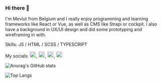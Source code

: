 ### Hi there 👋

I'm Mevlut from Belgium and I really enjoy programming and learning frameworks like React or Vue, as well as CMS like Strapi or cockpit. I also have a background in UX/UI design and did some prototyping and wireframing in with. 

Skills: JS / HTML / SCSS / TYPESCRIPT

My socials: 
[<img src='https://cdn.jsdelivr.net/npm/simple-icons@3.0.1/icons/twitter.svg' alt='twitter' height='20'>](https://twitter.com/Code_1s_Art),  [<img src='https://cdn.jsdelivr.net/npm/simple-icons@3.0.1/icons/codesandbox.svg' alt='codesandbox' height='20'>](https://codesandbox.io/u/dimitrykatana),
[<img src='https://cdn.jsdelivr.net/npm/simple-icons@3.0.1/icons/codepen.svg' alt='codepen' height='20'>](https://codepen.io/ditrymi), [<img src='https://cdn.jsdelivr.net/npm/simple-icons@3.0.1/icons/linkedin.svg' alt='linkedin' height='20'>](https://www.linkedin.com/in/mevlut-duran-501b59227/)  


![Anurag's GitHub stats](https://github-readme-stats.vercel.app/api?username=dimitrykatana&count_private=true&show_icons=true&theme=codeSTACKr)

![Top Langs](https://github-readme-stats.vercel.app/api/top-langs/?username=dimitrykatana&theme=codeSTACKr&hide=objective-c&layout=compact)
